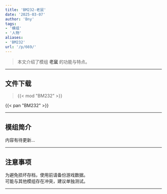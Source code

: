 ```yaml
---
title: 'BM232-老鼠'
date: '2025-03-07'
author: 'Bny'
tags:
- '模组'
- '人物'
aliases:
- 'BM232'
url: '/p/669/'
---
```


> 本文介绍了模组 **老鼠** 的功能与特点。

---

## 文件下载  

> {{< mod "BM232" >}}  

{{< pan "BM232" >}}  

---

## 模组简介

>  
内容有待更新...  

---

## 注意事项

>  
为避免损坏存档，使用前请备份游戏数据。  
可能与其他模组存在冲突，建议单独测试。  

---

